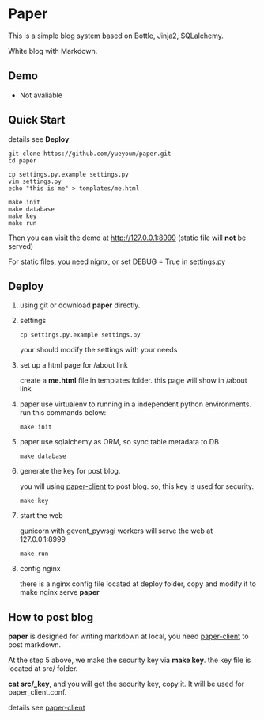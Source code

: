 # Paper

This is a simple blog system based on Bottle, Jinja2, SQLalchemy.

White blog with Markdown.


## Demo

*   Not avaliable


## Quick Start

details see **Deploy**

    git clone https://github.com/yueyoum/paper.git
    cd paper

    cp settings.py.example settings.py
    vim settings.py
    echo "this is me" > templates/me.html

    make init
    make database
    make key
    make run

Then you can visit the demo at http://127.0.0.1:8999
(static file will **not** be served)

For static files, you need nignx, or set DEBUG = True in settings.py


## Deploy

1.  using git or download **paper** directly.
2.  settings

        cp settings.py.example settings.py

    your should modify the settings with your needs

3.  set up a html page for /about link

    create a **me.html** file in templates folder.
    this page will show in /about link

4.  paper use virtualenv to running in a independent python environments.
    run this commands below:

        make init

6.  paper use sqlalchemy as ORM, so sync table metadata to DB

        make database


5.  generate the key for post blog.

    you will using [paper-client](https://github.com/yueyoum/paper-client) to post blog. so, this key is used for security.

        make key

6.  start the web

    gunicorn with gevent_pywsgi workers will serve the web at 127.0.0.1:8999

        make run

7.  config nginx
    
    there is a nginx config file located at deploy folder,
    copy and modify it to make nginx serve **paper**


## How to post blog

**paper** is designed for writing markdown at local,
you need [paper-client](https://github.com/yueyoum/paper-client) 
to post markdown.

At the step 5 above, we make the security key via **make key**.
the key file is located at src/ folder.

**cat src/\_key**, and you will get the security key, copy it.
It will be used for paper_client.conf.

details see [paper-client](https://github.com/yueyoum/paper-client)

